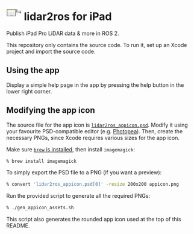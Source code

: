 # [![lidar2ros app icon](./app-icon/lidar2ros_appicon_rounded_readme.png)](./app-icon/lidar2ros_appicon.psd) lidar2ros for iPad

Publish iPad Pro LiDAR data & more in ROS 2.

This repository only contains the source code.
To run it, set up an Xcode project and import the source code.

<!-- TODO link to app on the App Store once it's published -->

<!-- TODO add screenshot/demo -->

## Using the app

Display a simple help page in the app by pressing the help button in the lower right corner.

<!-- TODO add more info, link to ros2-web-bridge -->

<!-- TODO add table with all the types of data that the app can publish -->

## Modifying the app icon

The source file for the app icon is [`lidar2ros_appicon.psd`](./app-icon/lidar2ros_appicon.psd).
Modify it using your favourite PSD-compatible editor (e.g. [Photopea](https://www.photopea.com)). Then, create the necessary PNGs, since Xcode requires various sizes for the app icon.

Make sure [`brew` is installed](https://brew.sh), then install `imagemagick`:

```zsh
% brew install imagemagick
```

To simply export the PSD file to a PNG (if you want a preview):

```zsh
% convert 'lidar2ros_appicon.psd[0]' -resize 200x200 appicon.png
```

Run the provided script to generate all the required PNGs:

```zsh
% ./gen_appicon_assets.sh
```

This script also generates the rounded app icon used at the top of this README.

